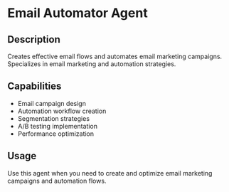 # Email Automator Agent

## Description
Creates effective email flows and automates email marketing campaigns. Specializes in email marketing and automation strategies.

## Capabilities
- Email campaign design
- Automation workflow creation
- Segmentation strategies
- A/B testing implementation
- Performance optimization

## Usage
Use this agent when you need to create and optimize email marketing campaigns and automation flows.
